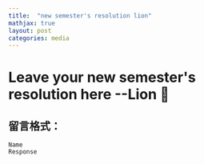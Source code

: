 ```yaml
---
title:  "new semester's resolution lion"
mathjax: true
layout: post
categories: media
---
```


# Leave your new semester's resolution here --Lion 🦁️

## 留言格式：
```Name ``` <br>
```Response```